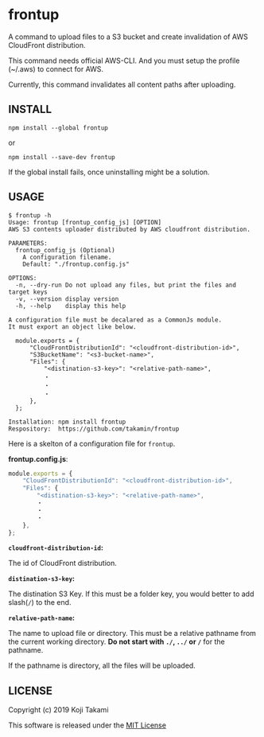 frontup
=======

A command to upload files to a S3 bucket and create invalidation of AWS
CloudFront distribution.

This command needs official AWS-CLI.
And you must setup the profile (~/.aws) to connect for AWS.

Currently, this command invalidates all content paths after uploading.

## INSTALL

`npm install --global frontup`

or 

`npm install --save-dev frontup`

If the global install fails, once uninstalling might be a solution.

## USAGE

```console
$ frontup -h
Usage: frontup [frontup_config_js] [OPTION]
AWS S3 contents uploader distributed by AWS cloudfront distribution.

PARAMETERS:
  frontup_config_js (Optional)
    A configuration filename.
    Default: "./frontup.config.js"

OPTIONS:
  -n, --dry-run Do not upload any files, but print the files and target keys
  -v, --version display version
  -h, --help    display this help

A configuration file must be decalared as a CommonJs module.
It must export an object like below.

  module.exports = {
      "CloudFrontDistributionId": "<cloudfront-distribution-id>",
      "S3BucketName": "<s3-bucket-name>",
      "Files": {
          "<distination-s3-key>": "<relative-path-name>",
          ・
          ・
          ・
      },
  };

Installation: npm install frontup
Respository:  https://github.com/takamin/frontup
```

Here is a skelton of a configuration file for `frontup`.

__frontup.config.js__:

```javascript
module.exports = {
    "CloudFrontDistributionId": "<cloudfront-distribution-id>",
    "Files": {
        "<distination-s3-key>": "<relative-path-name>",
        ・
        ・
        ・
    },
};
```

__`cloudfront-distribution-id`:__

The id of CloudFront distribution.

__`distination-s3-key`:__

The distination S3 Key.
If this must be a folder key, you would better to add slash(`/`) to the end.

__`relative-path-name`:__

The name to upload file or directory.
This must be a relative pathname from the current working directory.
__Do not start with `./`, `../` or `/`__ for the pathname.

If the pathname is directory, all the files will be uploaded.

## LICENSE

Copyright (c) 2019 Koji Takami

This software is released under the [MIT License](./LICENSE)
